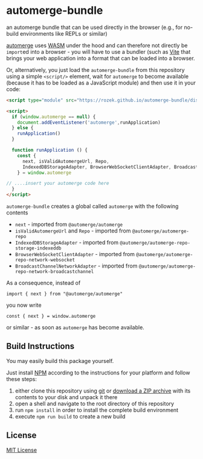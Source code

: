 # automerge-bundle #

an automerge bundle that can be used directly in the browser (e.g., for no-build environments like REPLs or similar)

[automerge](https://github.com/automerge/automerge) uses [WASM](https://webassembly.org/) under the hood and can therefore not directly be `import`ed into a browser - you will have to use a bundler (such as [Vite](https://vitejs.dev/) that brings your web application into a format that can be loaded into a browser.

Or, alternatively, you just load the `automerge-bundle` from this repository using a simple `<script/>` element, wait for `automerge` to become available (because it has to be loaded as a JavaScript module) and then use it in your code:

```html
<script type="module" src="https://rozek.github.io/automerge-bundle/dist/automerge-bundle.js"></script>

<script>
  if (window.automerge == null) {
    document.addEventListener('automerge',runApplication)
  } else {
    runApplication()
  }

  function runApplication () {
    const {
      next, isValidAutomergeUrl, Repo,
      IndexedDBStorageAdapter, BrowserWebSocketClientAdapter, BroadcastChannelNetworkAdapter
    } = window.automerge

// ....insert your automerge code here
  }
</script>
```

`automerge-bundle` creates a global called `automerge` with the following contents

* `next` - imported from `@automerge/automerge`
* `isValidAutomergeUrl` and `Repo` - imported from `@automerge/automerge-repo`
* `IndexedDBStorageAdapter` - imported from `@automerge/automerge-repo-storage-indexeddb`
* `BrowserWebSocketClientAdapter` - imported from `@automerge/automerge-repo-network-websocket`
* `BroadcastChannelNetworkAdapter` - imported from `@automerge/automerge-repo-network-broadcastchannel`

As a consequence, instead of

`import { next } from "@automerge/automerge"`

you now write

`const { next } = window.automerge`

or similar - as soon as `automerge` has become available.

## Build Instructions ##

You may easily build this package yourself.

Just install [NPM](https://docs.npmjs.com/) according to the instructions for your platform and follow these steps:

1. either clone this repository using [git](https://git-scm.com/) or [download a ZIP archive](https://github.com/rozek/automerge-bundle/archive/refs/heads/main.zip) with its contents to your disk and unpack it there 
2. open a shell and navigate to the root directory of this repository
3. run `npm install` in order to install the complete build environment
4. execute `npm run build` to create a new build

## License ##

[MIT License](LICENSE.md)
